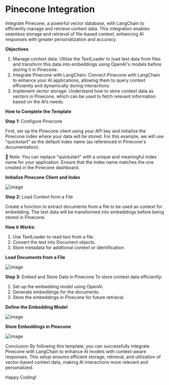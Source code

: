 # Pinecone Integration
Integrate Pinecone, a powerful vector database, with LangChain to efficiently manage and retrieve context data. This integration enables seamless storage and retrieval of file-based context, enhancing AI responses with greater personalization and accuracy.

**Objectives**
  1. Manage context data: Utilize the TextLoader to load text data from files and transform this data into embeddings using OpenAI's models before storing it in Pinecone.
  2. Integrate Pinecone with LangChain: Connect Pinecone with LangChain to enhance your AI applications, allowing them to query context efficiently and dynamically during interactions.
  3. Implement vector storage: Understand how to store context data as vectors in Pinecone, which can be used to fetch relevant information based on the AI’s needs.

**How to Complete the Template**

**Step 1:** Configure Pinecone

First, set up the Pinecone client using your API key and initialize the Pinecone index where your data will be stored. For this example, we will use "quickstart" as the default index name (as referenced in Pinecone's documentation).

📌 Note: You can replace "quickstart" with a unique and meaningful index name for your application. Ensure that the index name matches the one created in the Pinecone dashboard.

**Initialize Pinecone Client and Index**

![image](https://github.com/user-attachments/assets/a4806e95-d127-4ff2-8941-775634264f99)


**Step 2:** Load Context from a File

Create a function to extract documents from a file to be used as context for embedding. The text data will be transformed into embeddings before being stored in Pinecone.

**How it Works:**
1. Use TextLoader to read text from a file.
2. Convert the text into Document objects.
3. Store metadata for additional context or identification.

**Load Documents from a File**

![image](https://github.com/user-attachments/assets/f4ee3a5e-5750-4145-9837-ada64a7a5a82)


**Step 3:** Embed and Store Data in Pinecone
To store context data efficiently:
1. Set up the embedding model using OpenAI.
2. Generate embeddings for the documents.
3. Store the embeddings in Pinecone for future retrieval.
   
**Define the Embedding Model**

![image](https://github.com/user-attachments/assets/df07e875-8e68-42cc-ac4c-7ad40eebe4d7)


**Store Embeddings in Pinecone**

![image](https://github.com/user-attachments/assets/698bd66e-2dcf-4855-94a4-797cc19694d4)


Conclusion
By following this template, you can successfully integrate Pinecone with LangChain to enhance AI models with context-aware responses. This setup ensures efficient storage, retrieval, and utilization of vector-based context data, making AI interactions more relevant and personalized.

Happy Coding!
